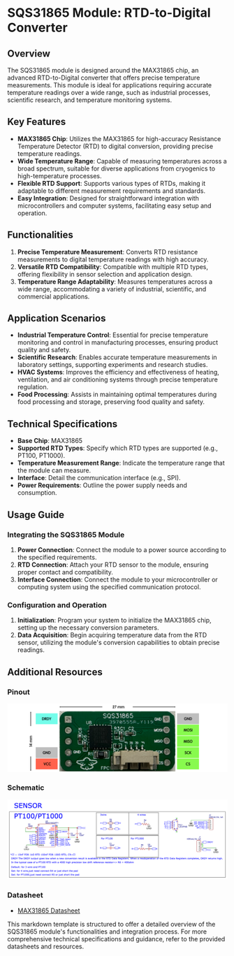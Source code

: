 # SQS31865 Module: RTD-to-Digital Converter

## Overview

The SQS31865 module is designed around the MAX31865 chip, an advanced RTD-to-Digital converter that offers precise temperature measurements. This module is ideal for applications requiring accurate temperature readings over a wide range, such as industrial processes, scientific research, and temperature monitoring systems.

## Key Features

- **MAX31865 Chip**: Utilizes the MAX31865 for high-accuracy Resistance Temperature Detector (RTD) to digital conversion, providing precise temperature readings.
- **Wide Temperature Range**: Capable of measuring temperatures across a broad spectrum, suitable for diverse applications from cryogenics to high-temperature processes.
- **Flexible RTD Support**: Supports various types of RTDs, making it adaptable to different measurement requirements and standards.
- **Easy Integration**: Designed for straightforward integration with microcontrollers and computer systems, facilitating easy setup and operation.

## Functionalities

1. **Precise Temperature Measurement**: Converts RTD resistance measurements to digital temperature readings with high accuracy.
2. **Versatile RTD Compatibility**: Compatible with multiple RTD types, offering flexibility in sensor selection and application design.
3. **Temperature Range Adaptability**: Measures temperatures across a wide range, accommodating a variety of industrial, scientific, and commercial applications.

## Application Scenarios

- **Industrial Temperature Control**: Essential for precise temperature monitoring and control in manufacturing processes, ensuring product quality and safety.
- **Scientific Research**: Enables accurate temperature measurements in laboratory settings, supporting experiments and research studies.
- **HVAC Systems**: Improves the efficiency and effectiveness of heating, ventilation, and air conditioning systems through precise temperature regulation.
- **Food Processing**: Assists in maintaining optimal temperatures during food processing and storage, preserving food quality and safety.

## Technical Specifications

- **Base Chip**: MAX31865
- **Supported RTD Types**: Specify which RTD types are supported (e.g., PT100, PT1000).
- **Temperature Measurement Range**: Indicate the temperature range that the module can measure.
- **Interface**: Detail the communication interface (e.g., SPI).
- **Power Requirements**: Outline the power supply needs and consumption.

## Usage Guide

### Integrating the SQS31865 Module

1. **Power Connection**: Connect the module to a power source according to the specified requirements.
2. **RTD Connection**: Attach your RTD sensor to the module, ensuring proper contact and compatibility.
3. **Interface Connection**: Connect the module to your microcontroller or computing system using the specified communication protocol.

### Configuration and Operation

1. **Initialization**: Program your system to initialize the MAX31865 chip, setting up the necessary conversion parameters.
2. **Data Acquisition**: Begin acquiring temperature data from the RTD sensor, utilizing the module's conversion capabilities to obtain precise readings.

## Additional Resources

### Pinout

![SQS31865 Pinout Diagram](./pinout.png?raw=true)

### Schematic

![SQS31865 Schematic Diagram](./schematic.png?raw=true)

### Datasheet

- [MAX31865 Datasheet](./MAX31865ATP.pdf "Datasheet for the MAX31865 chip")

This markdown template is structured to offer a detailed overview of the SQS31865 module's functionalities and integration process. For more comprehensive technical specifications and guidance, refer to the provided datasheets and resources.
